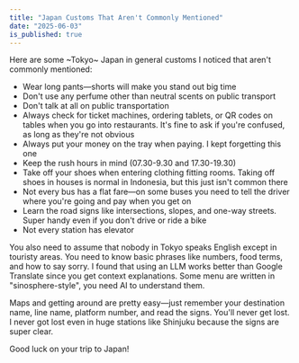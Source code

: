 ```yaml
---
title: "Japan Customs That Aren't Commonly Mentioned"
date: "2025-06-03"
is_published: true
---
```


Here are some ~Tokyo~ Japan in general customs I noticed that aren't commonly mentioned:

- Wear long pants—shorts will make you stand out big time
- Don't use any perfume other than neutral scents on public transport
- Don't talk at all on public transportation
- Always check for ticket machines, ordering tablets, or QR codes on tables when you go into restaurants. It's fine to ask if you're confused, as long as they're not obvious
- Always put your money on the tray when paying. I kept forgetting this one
- Keep the rush hours in mind (07.30-9.30 and 17.30-19.30)
- Take off your shoes when entering clothing fitting rooms. Taking off shoes in houses is normal in Indonesia, but this just isn't common there
- Not every bus has a flat fare—on some buses you need to tell the driver where you're going and pay when you get on
- Learn the road signs like intersections, slopes, and one-way streets. Super handy even if you don't drive or ride a bike
- Not every station has elevator

You also need to assume that nobody in Tokyo speaks English except in touristy areas. You need to know basic phrases like numbers, food terms, and how to say sorry. I found that using an LLM works better than Google Translate since you get context explanations. Some menu are written in "sinosphere-style", you need AI to understand them.

Maps and getting around are pretty easy—just remember your destination name, line name, platform number, and read the signs. You'll never get lost. I never got lost even in huge stations like Shinjuku because the signs are super clear.

Good luck on your trip to Japan!